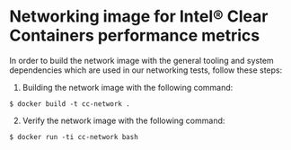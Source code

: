 # Networking image for Intel® Clear Containers performance metrics

In order to build the network image with the general tooling
and system dependencies which are used in our networking tests,
follow these steps:

1. Building the network image with the following command:

```
$ docker build -t cc-network .
```

2. Verify the network image with the following command:

```
$ docker run -ti cc-network bash

```
